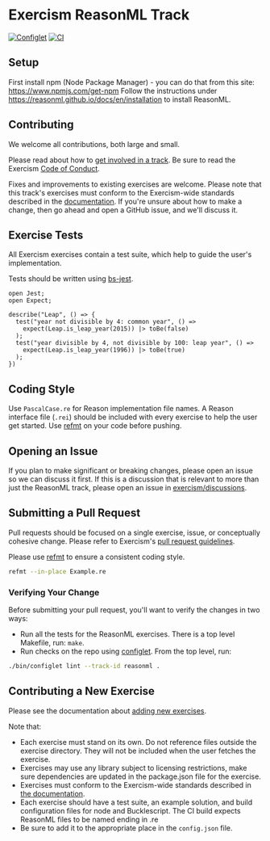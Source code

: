 # Exercism ReasonML Track

[![Configlet](https://github.com/exercism/reasonml/actions/workflows/configlet.yml/badge.svg)](https://github.com/exercism/reasonml/actions/workflows/configlet.yml) [![CI](https://github.com/exercism/reasonml/actions/workflows/main.yml/badge.svg)](https://github.com/exercism/reasonml/actions/workflows/main.yml)

## Setup

First install npm (Node Package Manager) - you can do that from this site: https://www.npmjs.com/get-npm
Follow the instructions under https://reasonml.github.io/docs/en/installation to install ReasonML.

## Contributing

We welcome all contributions, both large and small.

Please read about how to [get involved in a track](https://github.com/exercism/docs/tree/main/building/tracks). Be sure to read the Exercism [Code of Conduct](https://exercism.io/code-of-conduct).

Fixes and improvements to existing exercises are welcome. Please note that this track's exercises must conform to the Exercism-wide standards described in the [documentation](https://github.com/exercism/docs/tree/main). If you're unsure about how to make a change, then go ahead and open a GitHub issue, and we'll discuss it.

## Exercise Tests

All Exercism exercises contain a test suite, which help to guide the user's implementation.

Tests should be written using [bs-jest](https://github.com/glennsl/bs-jest).

```re
open Jest;
open Expect;

describe("Leap", () => {
  test("year not divisible by 4: common year", () =>
    expect(Leap.is_leap_year(2015)) |> toBe(false)
  );
  test("year divisible by 4, not divisible by 100: leap year", () =>
    expect(Leap.is_leap_year(1996)) |> toBe(true)
  );
})
```

## Coding Style

Use `PascalCase.re` for Reason implementation file names.
A Reason interface file (`.rei`) should be included with every exercise to help the user get started.
Use [refmt](https://github.com/reasonml/reason-cli) on your code before pushing.

## Opening an Issue

If you plan to make significant or breaking changes, please open an issue so we can discuss it first. If this is a discussion that is relevant to more than just the ReasonML track, please open an issue in [exercism/discussions](https://github.com/exercism/discussions/issues).

## Submitting a Pull Request

Pull requests should be focused on a single exercise, issue, or conceptually cohesive change. Please refer to Exercism's [pull request guidelines](https://github.com/exercism/docs/blob/master/contributing/pull-request-guidelines.md).

Please use [refmt](https://reasonml.github.io/docs/en/extra-goodies.html) to ensure a consistent coding style.

```sh
refmt --in-place Example.re
```

### Verifying Your Change

Before submitting your pull request, you'll want to verify the changes in two ways:

- Run all the tests for the ReasonML exercises. There is a top level Makefile, run: `make`.
- Run checks on the repo using [configlet](https://github.com/exercism/docs/tree/main/building/configlet). From the top level, run:

```sh
./bin/configlet lint --track-id reasonml .
```

## Contributing a New Exercise

Please see the documentation about [adding new exercises](https://github.com/exercism/docs/tree/main/building/tracks/practice-exercises).

Note that:

- Each exercise must stand on its own. Do not reference files outside the exercise directory. They will not be included when the user fetches the exercise.
- Exercises may use any library subject to licensing restrictions, make sure dependencies are updated in the package.json file for the exercise.
- Exercises must conform to the Exercism-wide standards described in [the documentation](https://github.com/exercism/docs/tree/master/language-tracks/exercises).
- Each exercise should have a test suite, an example solution, and build configuration files for node and Bucklescript. The CI build expects ReasonML files to be named ending in .re
- Be sure to add it to the appropriate place in the `config.json` file.
